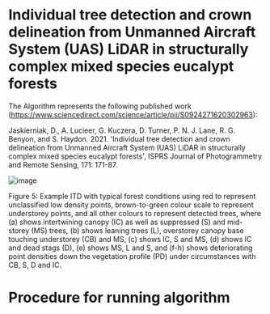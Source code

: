 # Individual tree detection and crown delineation from Unmanned Aircraft System (UAS) LiDAR in structurally complex mixed species eucalypt forests

The Algorithm represents the following published work (https://www.sciencedirect.com/science/article/pii/S0924271620302963):

Jaskierniak, D., A. Lucieer, G. Kuczera, D. Turner, P. N. J. Lane, R. G. Benyon, and S. Haydon. 2021. 'Individual tree detection and crown delineation from Unmanned Aircraft System (UAS) LiDAR in structurally complex mixed species eucalypt forests', ISPRS Journal of Photogrammetry and Remote Sensing, 171: 171-87.

![image](https://user-images.githubusercontent.com/22090635/137672008-502176d3-b208-4028-ae20-0cfb4bac3298.png)

Figure 5: Example ITD with typical forest conditions using red to represent unclassified low density points, brown-to-green colour scale to represent understorey points,  and all other colours to represent detected trees, where (a) shows intertwining canopy (IC) as well as suppressed (S) and mid-storey (MS) trees, (b) shows leaning trees (L), overstorey canopy base touching understorey (CB) and MS, (c) shows IC, S and MS, (d) shows IC and dead stags (D), (e) shows MS, L and S, and (f-h) shows deteriorating point densities down the vegetation profile (PD) under circumstances with CB, S, D and IC.

# Procedure for running algorithm

